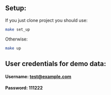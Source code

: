 ## Setup:
If you just clone project you should use:
```bash
make set_up
```
Otherwise:
```bash
make up
```

## User credentials for demo data:
#### Username: test@example.com
#### Password: 111222
